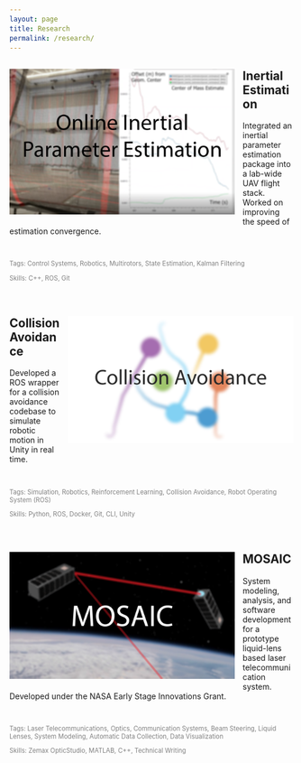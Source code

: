 ```yaml
---
layout: page
title: Research
permalink: /research/
---
```

<div style="clear: both;">
  <div style="float: left; margin-right: 1em; margin-bottom: 1em;">
    <img src="/assets/Geom_Inertia_Estimator.PNG" alt="" width="400">
  </div>
  <div>
    <h2>Inertial Estimation</h2>
    <p>Integrated an inertial parameter estimation package into a lab-wide UAV flight stack. Worked on improving the speed of estimation convergence.</p>
  </div>
</div>

<br clear="all" />

<div>
  <p style="font-size:80%;color:gray;">Tags: Control Systems, Robotics, Multirotors, State Estimation, Kalman Filtering</p>
  <p style="font-size:80%;color:gray;">Skills: C++, ROS, Git</p>
</div>

&nbsp;

<div style="clear: both;">
  <div style="float: right; margin-left: 1em; margin-bottom: 1em;">
    <img src="/assets/cadrl_thumbnail.png" alt="" width="400">
  </div>
  <div>
    <h2>Collision Avoidance</h2>
    <p>Developed a ROS wrapper for a collision avoidance codebase to simulate robotic motion in Unity in real time.</p>
  </div>
</div>

<br clear="all" />

<div>
  <p style="font-size:80%;color:gray;">Tags: Simulation, Robotics, Reinforcement Learning, Collision Avoidance, Robot Operating System (ROS)</p>
  <p style="font-size:80%;color:gray;">Skills: Python, ROS, Docker, Git, CLI, Unity</p>
</div>

&nbsp;

<div style="clear: both;">
  <div style="float: left; margin-right: 1em; margin-bottom: 1em;">
    <img src="/assets/MOSAIC_thumbnail.png" alt="" width="400">
  </div>
  <div>
    <h2>MOSAIC</h2>
    <p>System modeling, analysis, and software development for a prototype liquid-lens based laser telecommunication system. Developed under the NASA Early Stage Innovations Grant.</p>
  </div>
</div>

<br clear="all" />

<div>
  <p style="font-size:80%;color:gray;">Tags: Laser Telecommunications, Optics, Communication Systems, Beam Steering, Liquid Lenses, System Modeling, Automatic Data Collection, Data Visualization</p>
  <p style="font-size:80%;color:gray;">Skills: Zemax OpticStudio, MATLAB, C++, Technical Writing</p>
</div>

&nbsp;
